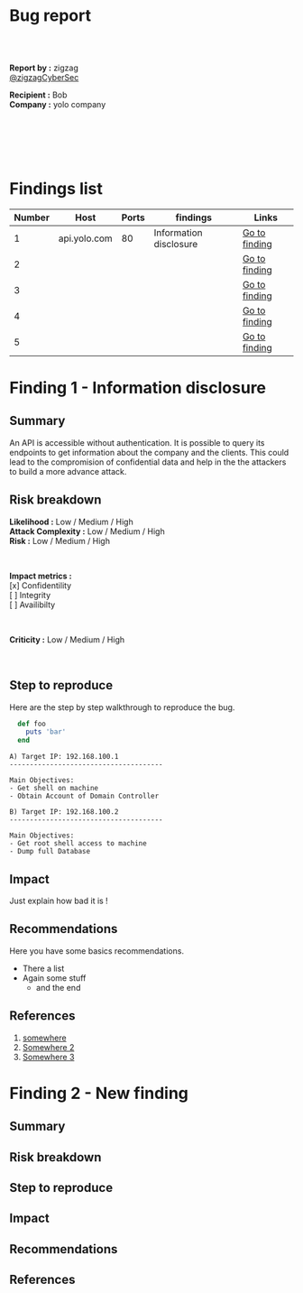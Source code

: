 # Bug report


<br ><br >

**Report by :** zigzag  
[@zigzagCyberSec](https://twitter.com/ZigzagCyberSec)


**Recipient :** Bob  
**Company :** yolo company
<br ><br ><br ><br ><br ><br >
<div class="page"/>

# Findings list

| Number | Host   |     Ports      | findings   |  Links   |
|--------|----------|-------------|-------------|----------|
|    1     | api.yolo.com |  80 | Information disclosure | [Go to finding](#find1)   |
|    2    |         |               |           |  [Go to finding](#find2)   |
|    3    |         |               |           |  [Go to finding](#find3)   |
|    4     |         |               |           |  [Go to finding](#find4)   |
|    5     |         |               |           |  [Go to finding](#find5)   |

<div class="page"/>

# <a name="find1"></a> Finding 1 - Information disclosure
## Summary

An API is accessible without authentication. It is possible to query its endpoints to get information about the company and the clients. This could lead to the compromision of confidential data and help in the the attackers to build a more advance attack.

## Risk breakdown

**Likelihood :** Low / Medium / High  
**Attack Complexity :** Low / Medium / High  
**Risk :** Low / Medium / High

<br >

**Impact metrics :**  
[x] Confidentility  
[ ] Integrity  
[ ] Availibilty  

<br >

**Criticity :** Low / Medium / High

<br >

## Step to reproduce
Here are the step by step walkthrough to reproduce the bug.

```ruby
  def foo
    puts 'bar'
  end
```


~~~ {.text breaklines=true bgcolor=bg fontsize=\footnotesize}
A) Target IP: 192.168.100.1
--------------------------------------

Main Objectives:
- Get shell on machine
- Obtain Account of Domain Controller

B) Target IP: 192.168.100.2
--------------------------------------

Main Objectives:
- Get root shell access to machine
- Dump full Database
~~~


## Impact

Just explain how bad it is !



## Recommendations

Here you have some basics recommendations.
- There a list
- Again some stuff
  - and the end

## References

1. [somewhere](https://)
2. [Somewhere 2](https://)
3. [Somewhere 3](https://)

<div class="page"/>

# <a name="find2"></a>Finding 2 - New finding
## Summary
## Risk breakdown
## Step to reproduce
## Impact
## Recommendations
## References